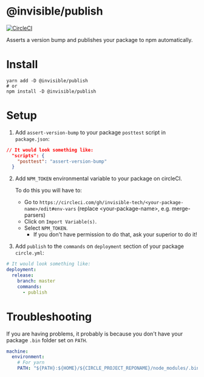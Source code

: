 # @invisible/publish

[![CircleCI](https://circleci.com/gh/invisible-tech/publish/tree/master.svg?style=svg)](https://circleci.com/gh/invisible-tech/publish/tree/master)

Asserts a version bump and publishes your package to npm automatically.

# Install

```
yarn add -D @invisible/publish
# or
npm install -D @invisible/publish
```

# Setup

1. Add `assert-version-bump` to your package `posttest` script in `package.json`:
```json
// It would look something like:
  "scripts": {
    "posttest": "assert-version-bump"
  }
```

2. Add `NPM_TOKEN` environmental variable to your package on circleCI.

    To do this you will have to:
    
    - Go to `https://circleci.com/gh/invisible-tech/<your-package-name>/edit#env-vars` (replace \<your-package-name\>, e.g. merge-parsers)
    - Click on `Import Variable(s)`.
    - Select `NPM_TOKEN`.
      - If you don't have permission to do that, ask your superior to do it!


3. Add `publish` to the `commands` on `deployment` section of your package `circle.yml`:
```yml
# It would look something like:
deployment:
  release:
    branch: master
    commands:
      - publish
```

# Troubleshooting

If you are having problems, it probably is because you don't have your package `.bin` folder set on `PATH`.

```yml
machine:
  environment:
    # For yarn
    PATH: "${PATH}:${HOME}/${CIRCLE_PROJECT_REPONAME}/node_modules/.bin"
```